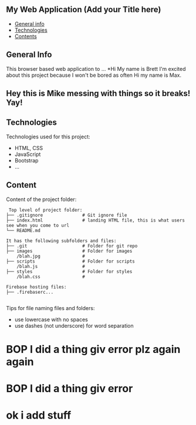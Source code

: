 ## My Web Application (Add your Title here)

* [General info](#general-info)
* [Technologies](#technologies)
* [Contents](#content)

## General Info
This browser based web application to ...
*Hi My name is Brett I'm excited about this project because I won't be bored as often
Hi my name is Max.
## Hey this is Mike messing with things so it breaks! Yay!

	
## Technologies
Technologies used for this project:
* HTML, CSS
* JavaScript
* Bootstrap 
* ...
	
## Content
Content of the project folder:

```
 Top level of project folder: 
├── .gitignore               # Git ignore file
├── index.html               # landing HTML file, this is what users see when you come to url
└── README.md

It has the following subfolders and files:
├── .git                     # Folder for git repo
├── images                   # Folder for images
    /blah.jpg                # 
├── scripts                  # Folder for scripts
    /blah.js                 # 
├── styles                   # Folder for styles
    /blah.css                # 

Firebase hosting files: 
├── .firebaserc...


```

Tips for file naming files and folders:
* use lowercase with no spaces
* use dashes (not underscore) for word separation

# BOP I did a thing giv error plz again again
# BOP I did a thing giv error
# ok i add stuff

